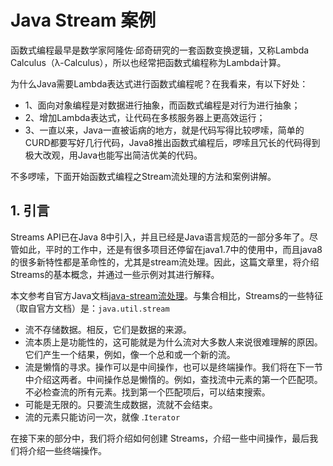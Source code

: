 # Java Stream 案例

函数式编程最早是数学家阿隆佐·邱奇研究的一套函数变换逻辑，又称Lambda Calculus（λ-Calculus），所以也经常把函数式编程称为Lambda计算。

为什么Java需要Lambda表达式进行函数式编程呢？在我看来，有以下好处：

- 1、面向对象编程是对数据进行抽象，而函数式编程是对行为进行抽象；
- 2、增加Lambda表达式，让代码在多核服务器上更高效运行；
- 3、一直以来，Java一直被诟病的地方，就是代码写得比较啰嗦，简单的CURD都要写好几行代码，Java8推出函数式编程后，啰嗦且冗长的代码得到极大改观，用Java也能写出简洁优美的代码。

不多啰嗦，下面开始函数式编程之Stream流处理的方法和案例讲解。



## 1. 引言

Streams API已在Java 8中引入，并且已经是Java语言规范的一部分多年了。尽管如此，平时的工作中，还是有很多项目还停留在java1.7中的使用中，而且java8的很多新特性都是革命性的，尤其是stream流处理。因此，这篇文章里，将介绍Streams的基本概念，并通过一些示例对其进行解释。

本文参考自官方Java文档[java-stream流处理](https://docs.oracle.com/en/java/javase/14/docs/api/java.base/java/util/stream/package-summary.html)。与集合相比，Streams的一些特征（取自官方文档）是：`java.util.stream`

- 流不存储数据。相反，它们是数据的来源。
- 流本质上是功能性的，这可能就是为什么流对大多数人来说很难理解的原因。它们产生一个结果，例如，像一个总和或一个新的流。
- 流是懒惰的寻求。操作可以是中间操作，也可以是终端操作。我们将在下一节中介绍这两者。中间操作总是懒惰的。例如，查找流中元素的第一个匹配项。不必检查流的所有元素。找到第一个匹配项后，可以结束搜索。
- 可能是无限的。只要流生成数据，流就不会结束。
- 流的元素只能访问一次，就像 .`Iterator`

在接下来的部分中，我们将介绍如何创建 Streams，介绍一些中间操作，最后我们将介绍一些终端操作。
